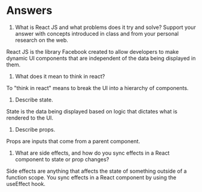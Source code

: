 # Answers

1. What is React JS and what problems does it try and solve? Support your answer with concepts introduced in class and from your personal research on the web.

React JS is the library Facebook created to allow developers to make dynamic UI components that are independent of the data being displayed in them.

1. What does it mean to think in react?

To "think in react" means to break the UI into a hierarchy of components.

1. Describe state.

State is the data being displayed based on logic that dictates what is rendered to the UI.

1. Describe props.

Props are inputs that come from a parent component.

1. What are side effects, and how do you sync effects in a React component to state or prop changes?

Side effects are anything that affects the state of something outside of a function scope. You sync effects in a React component by using the useEffect hook.